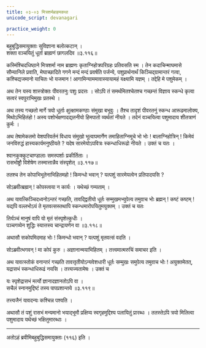 ```yaml
---
title: ०३-०३ मित्रशर्मब्राहमकथा
unicode_script: devanagari

practice_weight: 0
---
```


बहुबुद्धिसमायुक्ताः सुविज्ञाना बलोत्कटान् ।  
शक्ता वञ्चयितुं धूर्ता ब्राह्मणं छागलदिव ॥३.११६॥

कस्मिंश्चिदधिष्ठाने मित्रशर्मा नाम ब्राह्मणः कृताग्निहोत्रपरिग्रहः प्रतिवसति स्म । तेन कदाचिन्माघमासे सौम्यानिले प्रवाति, मेघाच्छादिते गगने मन्दं मन्दं प्रवर्षति पर्जन्ये, पशुप्रार्थनार्थं किञ्चिद्ग्रामान्तरं गत्वा, कश्चिद्यजमानो याचितः भो यजमान ! आगामिन्याममावास्यायामहं यक्ष्यामि यज्ञम् । तद्देहि मे पशुमेकम् ।  

अथ तेन यस्य शास्त्रोक्तः पीवरतनुः पशुः प्रदत्तः । सोऽपि तं समर्थमितश्चेतश्च गच्छन्तं विज्ञाय स्कन्धे कृत्वा सत्वरं स्वपुराभिमुखः प्रतस्थे ।  

अथ तस्य गच्छतो मार्गे त्रयो धूर्ताः क्षुत्क्षामकण्ठाः संमुखा बभूवुः । तैश्च तादृशं पीवरतनुं स्कन्ध आरूढमालोक्य, मिथोऽभिहितंहो ! अस्य पशोर्भक्षणादद्यतनीयो हिमपातो व्यर्थतां नीयते । तदेनं वञ्चयित्वा पशुमादाय शीतत्राणं कुर्मः ।  

अथ तेषामेकतमो वेशपरिवर्तनं विधाय संमुखो भूत्वापमार्गेण तमाहिताग्निमूचे भो भोः ! बालाग्निहोत्रिन् ! किमेवं जनविरुद्धं हास्यकार्यमनुष्ठीयते ? यदेष सारमेयोऽपवित्रः स्कन्धाधिरूढो नीयते । उक्तं च यतः ।  

श्वानकुक्कुटचाण्डालाः समस्पर्शाः प्रकीर्तिताः ।  
रासभोष्ट्रौ विशेषेण तस्मात्तान्नैव संस्पृशेत् ॥३.११७॥

ततश्च तेन कोपाभिभूतेनाभिहितमहो ! किमन्धो भवान् ? यत्पशुं सारमेयत्वेन प्रतिपादयसि ?

सोऽब्रवीत्ब्रह्मन् ! कोपस्त्वया न कार्यः । यथेच्छं गम्यताम् ।  

अथ यावत्किञ्चिदध्वनोऽन्तरं गच्छति, तावद्द्वितीयो धूर्तः सम्मुखमभ्युपेत्य तमुवाच भोः ब्रह्मन् ! कष्टं कष्टम् ! यद्यपि वल्लभोऽयं ते मृतवत्सस्तथापि स्कन्धमारोपयितुमयुक्तम् । उक्तं च यतः

तिर्यञ्चं मानुषं वापि यो मृतं संस्पृशेत्कुधीः ।  
पञ्चगव्येन शुद्धिः स्यात्तस्य चान्द्रायणेन वा ॥३.११८॥

अथासौ सकोपमिदमाह भोः ! किमन्धो भवान् ? यत्पशुं मृतवत्सं वदति ।  

सोऽब्रवीत्भगवन् ! मा कोपं कुरु । अज्ञानान्मयाभिहितम् । तत्त्वमात्मरुचिं समाचर इति ।  

अथ यावत्स्तोकं वनान्तरं गच्छति तावत्तृतीयोऽन्यवेशधारी धूर्तः सम्मुखः समुपेत्य तमुवाच भोः ! अयुक्तमेतत्, यद्रासभं स्कन्धाधिरूढं नयसि । तत्त्यज्यतामेषः । उक्तं च

यः स्पृशेद्रासभं मर्त्यो ज्ञानादज्ञानतोऽपि वा ।  
सचैलं स्नानमुद्दिष्टं तस्य पापप्रशान्तये ॥३.११९॥

तत्त्यजैनं यावदन्यः कश्चिन्न पश्यति ।  

अथासौ तं पशुं रासभं मन्यमानो भयाद्भूमौ प्रक्षिप्य स्वगृहमुद्दिश्य पलायितुं प्रारब्धः । ततस्तेऽपि त्रयो मिलित्वा पशुमादाय यथेच्छं भक्षितुमारब्धाः ।  


***********************************************************************


अतोऽहं ब्रवीमिबहुबुद्धिसमायुक्ताः (११६) इति ।
